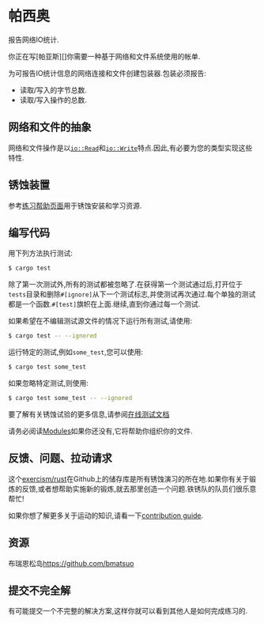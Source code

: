 # 帕西奥

报告网络IO统计.

你正在写[帕亚斯][]你需要一种基于网络和文件系统使用的帐单.

为可报告IO统计信息的网络连接和文件创建包装器.包装必须报告:

-   读取/写入的字节总数.
-   读取/写入操作的总数.

[paas]: http://en.wikipedia.org/wiki/Platform_as_a_service

## 网络和文件的抽象

网络和文件操作是以[`io::Read`][read]和[`io::Write`][write]特点.因此,有必要为您的类型实现这些特性.

[read]: https://doc.rust-lang.org/std/io/trait.Read.html

[write]: https://doc.rust-lang.org/std/io/trait.Write.html

## 锈蚀装置

参考[练习帮助页面][help-page]用于锈蚀安装和学习资源.

## 编写代码

用下列方法执行测试:

```bash
$ cargo test
```

除了第一次测试外,所有的测试都被忽略了.在获得第一个测试通过后,打开位于`tests`目录和删除`#[ignore]`从下一个测试标志,并使测试再次通过.每个单独的测试都是一个函数.`#[test]`旗帜在上面.继续,直到你通过每一个测试.

如果希望在不编辑测试源文件的情况下运行所有测试,请使用:

```bash
$ cargo test -- --ignored
```

运行特定的测试,例如`some_test`,您可以使用:

```bash
$ cargo test some_test
```

如果忽略特定测试,则使用:

```bash
$ cargo test some_test -- --ignored
```

要了解有关锈蚀试验的更多信息,请参阅[在线测试文档][rust-tests]

请务必阅读[Modules](https://doc.rust-lang.org/book/2018-edition/ch07-00-modules.html)如果你还没有,它将帮助你组织你的文件.

## 反馈、问题、拉动请求

这个[exercism/rust](https://github.com/exercism/rust)在Github上的储存库是所有锈蚀演习的所在地.如果你有关于锻炼的反馈,或者想帮助实施新的锻炼,就去那里创造一个问题.铁锈队的队员们很乐意帮忙!

如果你想了解更多关于运动的知识,请看一下[contribution guide](https://github.com/exercism/docs/blob/master/contributing-to-language-tracks/README.md).

[help-page]: https://exercism.io/tracks/rust/learning

[modules]: https://doc.rust-lang.org/book/2018-edition/ch07-00-modules.html

[cargo]: https://doc.rust-lang.org/book/2018-edition/ch14-00-more-about-cargo.html

[rust-tests]: https://doc.rust-lang.org/book/2018-edition/ch11-02-running-tests.html

## 资源

布瑞恩松岛<https://github.com/bmatsuo>

## 提交不完全解

有可能提交一个不完整的解决方案,这样你就可以看到其他人是如何完成练习的.
